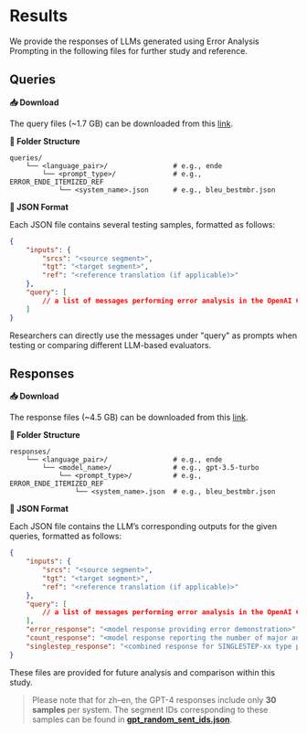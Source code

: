 # Results

We provide the responses of LLMs generated using Error Analysis Prompting in the following files for further study and reference.

## Queries

**📥 Download**

The query files (~1.7 GB) can be downloaded from this [link](https://drive.google.com/file/d/124jlFXzjgECKVGG7FAxA2zp2Gq_yTS0I/view?usp=sharing).

**📂 Folder Structure**

```
queries/
    └── <language_pair>/                # e.g., ende
        └── <prompt_type>/              # e.g., ERROR_ENDE_ITEMIZED_REF
            └── <system_name>.json      # e.g., bleu_bestmbr.json
```

**📄 JSON Format**

Each JSON file contains several testing samples, formatted as follows:

```json
{
    "inputs": {
        "srcs": "<source segment>",
        "tgt": "<target segment>",
        "ref": "<reference translation (if applicable)>"
    },
    "query": [
        // a list of messages performing error analysis in the OpenAI Chat format
    ]
}
```

Researchers can directly use the messages under "query" as prompts when testing or comparing different LLM-based evaluators.

## Responses

**📥 Download**

The response files (~4.5 GB) can be downloaded from this [link](https://drive.google.com/file/d/1I_juOKze9BoraByWnBk-yc_S9-a_D_4M/view?usp=sharing).

**📂 Folder Structure**

```
responses/
    └── <language_pair>/                # e.g., ende
        └── <model_name>/               # e.g., gpt-3.5-turbo
            └── <prompt_type>/          # e.g., ERROR_ENDE_ITEMIZED_REF
                └── <system_name>.json  # e.g., bleu_bestmbr.json
```

**📄 JSON Format**

Each JSON file contains the LLM’s corresponding outputs for the given queries, formatted as follows:

```json
{
    "inputs": {
        "srcs": "<source segment>",
        "tgt": "<target segment>",
        "ref": "<reference translation (if applicable)>"
    },
    "query": [
        // a list of messages performing error analysis in the OpenAI Chat format
    ],
    "error_response": "<model response providing error demonstration>",
    "count_response": "<model response reporting the number of major and minor errors>",
    "singlestep_response": "<combined response for SINGLESTEP-xx type prompts, containing both error and count outputs>"
}
```

These files are provided for future analysis and comparison within this study.
> Please note that for zh–en, the GPT-4 responses include only **30 samples** per system.
The segment IDs corresponding to these samples can be found in **[gpt_random_sent_ids.json](./results/gpt_random_sent_ids.json)**.